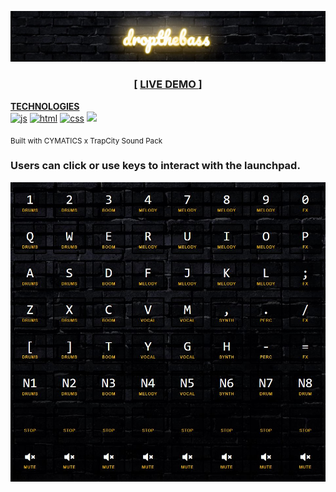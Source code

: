 ![Drop the Bass](./static/img/droptheb-banner.JPG)
<h3 align="center"> [
<a href="https://xerilius.github.io/drop-the-bass">LIVE DEMO </a> ]
</h3>

<b><ins>TECHNOLOGIES</ins></b> <br>
<a href="https://developer.mozilla.org/en-US/docs/Web/JavaScript">
  <img alt="js" src="https://icongr.am/devicon/javascript-original.svg?size=70"></a> 
<a href="https://developer.mozilla.org/en-US/docs/Web/Guide/HTML/HTML5">
  <img alt="html" src="https://icongr.am/devicon/html5-original.svg?size=70"></a>
<a href="https://developer.mozilla.org/en-US/docs/Web/CSS">
  <img alt="css" src="https://icongr.am/devicon/css3-original.svg?size=70"></a>
<img src="https://icongr.am/devicon/sass-original.svg?size=70">


<sub>Built with CYMATICS x TrapCity Sound Pack </sub>

### Users can click or use keys to interact with the launchpad.
![Launchpad](./static/img/8x8launchpad.JPG)
